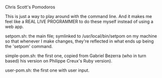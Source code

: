 Chris Scott's Pomodoros

This is just a way to play around with the command line.
And it makes me feel like a REAL LIVE PROGRAMMER to do these myself instead of using a web app.

setpom.sh: the main file; symlinked to /usr/local/bin/setpom on my machine so that whenever I make changes,
  they're reflected in what ends up being the 'setpom' command.

simple-pom.sh: the first one, copied from Gabriel Bezerra (who in turn based)
  his version on Philippe Creux's Ruby version).
  
user-pom.sh: the first one with user input.
